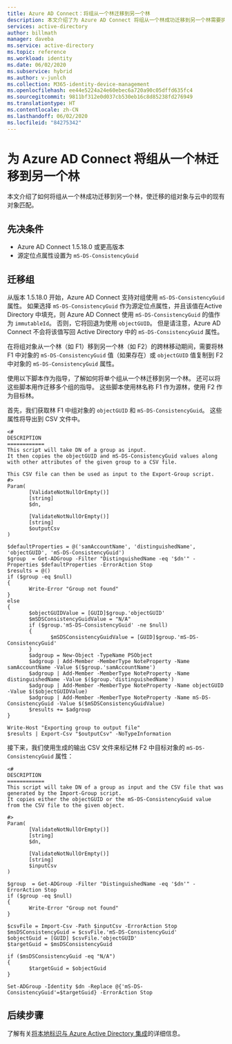 ```yaml
---
title: Azure AD Connect：将组从一个林迁移到另一个林
description: 本文介绍了为 Azure AD Connect 将组从一个林成功迁移到另一个林需要执行的步骤。
services: active-directory
author: billmath
manager: daveba
ms.service: active-directory
ms.topic: reference
ms.workload: identity
ms.date: 06/02/2020
ms.subservice: hybrid
ms.author: v-junlch
ms.collection: M365-identity-device-management
ms.openlocfilehash: ee44e5224a24e60ebec6a720a90c05dffd635fc4
ms.sourcegitcommit: 9811bf312e0d037cb530eb16c8d85238fd276949
ms.translationtype: HT
ms.contentlocale: zh-CN
ms.lasthandoff: 06/02/2020
ms.locfileid: "84275342"
---
```

# <a name="migrate-groups-from-one-forest-to-another-for-azure-ad-connect"></a>为 Azure AD Connect 将组从一个林迁移到另一个林

本文介绍了如何将组从一个林成功迁移到另一个林，使迁移的组对象与云中的现有对象匹配。

## <a name="prerequisites"></a>先决条件

- Azure AD Connect 1.5.18.0 或更高版本
- 源定位点属性设置为 `mS-DS-ConsistencyGuid`

## <a name="migrate-groups"></a>迁移组

从版本 1.5.18.0 开始，Azure AD Connect 支持对组使用 `mS-DS-ConsistencyGuid` 属性。 如果选择 `mS-DS-ConsistencyGuid` 作为源定位点属性，并且该值在Active Directory 中填充，则 Azure AD Connect 使用 `mS-DS-ConsistencyGuid` 的值作为 `immutableId`。 否则，它将回退为使用 `objectGUID`。 但是请注意，Azure AD Connect 不会将该值写回 Active Directory 中的 `mS-DS-ConsistencyGuid` 属性。

在将组对象从一个林（如 F1）移到另一个林（如 F2）的跨林移动期间，需要将林 F1 中对象的 `mS-DS-ConsistencyGuid` 值（如果存在）或 `objectGUID` 值复制到 F2 中对象的 `mS-DS-ConsistencyGuid` 属性。

使用以下脚本作为指导，了解如何将单个组从一个林迁移到另一个林。 还可以将这些脚本用作迁移多个组的指导。 这些脚本使用林名称 F1 作为源林，使用 F2 作为目标林。

首先，我们获取林 F1 中组对象的 `objectGUID` 和 `mS-DS-ConsistencyGuid`。 这些属性将导出到 CSV 文件中。
```
<#
DESCRIPTION
============
This script will take DN of a group as input.
It then copies the objectGUID and mS-DS-ConsistencyGuid values along with other attributes of the given group to a CSV file.

This CSV file can then be used as input to the Export-Group script.
#>
Param(
       [ValidateNotNullOrEmpty()]
       [string]
       $dn,

       [ValidateNotNullOrEmpty()]
       [string]
       $outputCsv
)

$defaultProperties = @('samAccountName', 'distinguishedName', 'objectGUID', 'mS-DS-ConsistencyGuid')
$group  = Get-ADGroup -Filter "DistinguishedName -eq '$dn'" -Properties $defaultProperties -ErrorAction Stop
$results = @()
if ($group -eq $null)
{
       Write-Error "Group not found"
}
else
{
       $objectGUIDValue = [GUID]$group.'objectGUID'
       $mSDSConsistencyGuidValue = "N/A"
       if ($group.'mS-DS-ConsistencyGuid' -ne $null)
       {
              $mSDSConsistencyGuidValue = [GUID]$group.'mS-DS-ConsistencyGuid'
       }
       $adgroup = New-Object -TypeName PSObject
       $adgroup | Add-Member -MemberType NoteProperty -Name samAccountName -Value $($group.'samAccountName')
       $adgroup | Add-Member -MemberType NoteProperty -Name distinguishedName -Value $($group.'distinguishedName')
       $adgroup | Add-Member -MemberType NoteProperty -Name objectGUID -Value $($objectGUIDValue)
       $adgroup | Add-Member -MemberType NoteProperty -Name mS-DS-ConsistencyGuid -Value $($mSDSConsistencyGuidValue)
       $results += $adgroup
}

Write-Host "Exporting group to output file"
$results | Export-Csv "$outputCsv" -NoTypeInformation

```

接下来，我们使用生成的输出 CSV 文件来标记林 F2 中目标对象的 `mS-DS-ConsistencyGuid` 属性：


```
<#
DESCRIPTION
============
This script will take DN of a group as input and the CSV file that was generated by the Import-Group script.
It copies either the objectGUID or the mS-DS-ConsistencyGuid value from the CSV file to the given object.

#>
Param(
       [ValidateNotNullOrEmpty()]
       [string]
       $dn,

       [ValidateNotNullOrEmpty()]
       [string]
       $inputCsv
)

$group  = Get-ADGroup -Filter "DistinguishedName -eq '$dn'" -ErrorAction Stop
if ($group -eq $null)
{
       Write-Error "Group not found"
}

$csvFile = Import-Csv -Path $inputCsv -ErrorAction Stop
$msDSConsistencyGuid = $csvFile.'mS-DS-ConsistencyGuid'
$objectGuid = [GUID] $csvFile.'objectGUID'
$targetGuid = $msDSConsistencyGuid

if ($msDSConsistencyGuid -eq "N/A")
{
       $targetGuid = $objectGuid
}

Set-ADGroup -Identity $dn -Replace @{'mS-DS-ConsistencyGuid'=$targetGuid} -ErrorAction Stop

```

## <a name="next-steps"></a>后续步骤
了解有关[将本地标识与 Azure Active Directory 集成](whatis-hybrid-identity.md)的详细信息。

